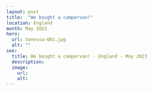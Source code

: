 ```yaml
---
layout: post
title:  "We bought a campervan!"
location: England
month: May 2023
hero:
  url: Vanessa-001.jpg
  alt: ""
seo:
  title: We bought a campervan! - England - May 2023
  description:
  image:
    url: 
    alt:
---
```

